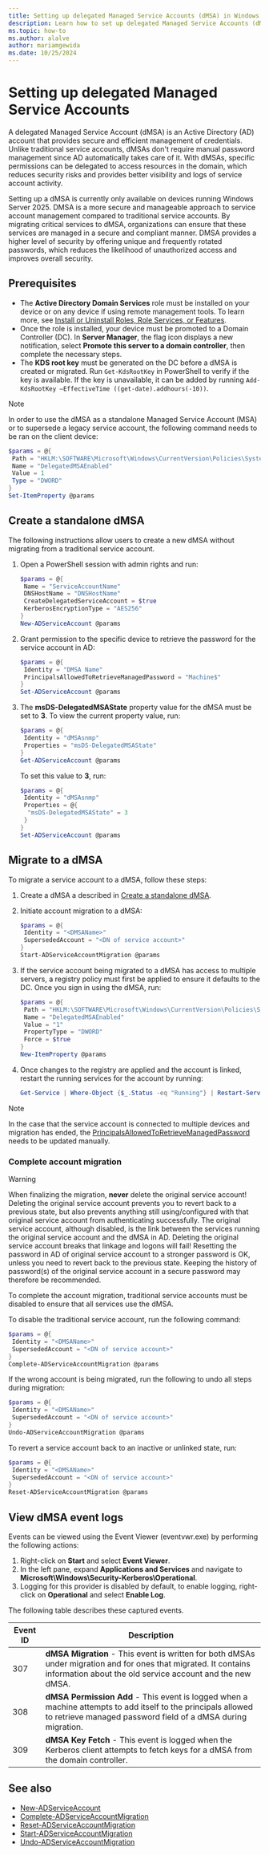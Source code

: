 ```yaml
---
title: Setting up delegated Managed Service Accounts (dMSA) in Windows Server 2025
description: Learn how to set up delegated Managed Service Accounts (dMSA) in Windows Server 2025 to ensure device credentials isolation in Active Directory.
ms.topic: how-to
ms.author: alalve
author: mariamgewida
ms.date: 10/25/2024
---
```


# Setting up delegated Managed Service Accounts

A delegated Managed Service Account (dMSA) is an Active Directory (AD) account that provides secure and efficient management of credentials. Unlike traditional service accounts, dMSAs don't require manual password management since AD automatically takes care of it. With dMSAs, specific permissions can be delegated to access resources in the domain, which reduces security risks and provides better visibility and logs of service account activity.

Setting up a dMSA is currently only available on devices running Windows Server 2025. DMSA is a more secure and manageable approach to service account management compared to traditional service accounts. By migrating critical services to dMSA, organizations can ensure that these services are managed in a secure and compliant manner. DMSA provides a higher level of security by offering unique and frequently rotated passwords, which reduces the likelihood of unauthorized access and improves overall security.

## Prerequisites

- The **Active Directory Domain Services** role must be installed on your device or on any device if using remote management tools. To learn more, see [Install or Uninstall Roles, Role Services, or Features](/windows-server/administration/server-manager/install-or-uninstall-roles-role-services-or-features).
- Once the role is installed, your device must be promoted to a Domain Controller (DC). In **Server Manager**, the flag icon displays a new notification, select **Promote this server to a domain controller**, then complete the necessary steps.
- The **KDS root key** must be generated on the DC before a dMSA is created or migrated. Run `Get-KdsRootKey` in PowerShell to verify if the key is available. If the key is unavailable, it can be added by running `Add-KdsRootKey –EffectiveTime ((get-date).addhours(-10))`.

> [!NOTE]
> In order to use the dMSA as a standalone Managed Service Account (MSA) or to supersede a legacy service account, the following command needs to be ran on the client device:
>
> ```powershell
> $params = @{
>  Path = "HKLM:\SOFTWARE\Microsoft\Windows\CurrentVersion\Policies\System\Kerberos\Parameters"
>  Name = "DelegatedMSAEnabled"
>  Value = 1
>  Type = "DWORD"
> }
> Set-ItemProperty @params
> ```

## Create a standalone dMSA

The following instructions allow users to create a new dMSA without migrating from a traditional service account.

1. Open a PowerShell session with admin rights and run:

   ```powershell
   $params = @{
    Name = "ServiceAccountName"
    DNSHostName = "DNSHostName"
    CreateDelegatedServiceAccount = $true
    KerberosEncryptionType = "AES256"
   }
   New-ADServiceAccount @params
   ```

1. Grant permission to the specific device to retrieve the password for the service account in AD:

   ```powershell
   $params = @{
    Identity = "DMSA Name"
    PrincipalsAllowedToRetrieveManagedPassword = "Machine$"
   }
   Set-ADServiceAccount @params
   ```

1. The **msDS-DelegatedMSAState** property value for the dMSA must be set to **3**. To view the current property value, run:

   ```powershell
   $params = @{
    Identity = "dMSAsnmp"
    Properties = "msDS-DelegatedMSAState"
   }
   Get-ADServiceAccount @params
   ```  

   To set this value to **3**, run:

   ```powershell
   $params = @{
    Identity = "dMSAsnmp"
    Properties = @{
     "msDS-DelegatedMSAState" = 3
    }
   }
   Set-ADServiceAccount @params
   ```

## Migrate to a dMSA

To migrate a service account to a dMSA, follow these steps:

1. Create a dMSA a described in [Create a standalone dMSA](#create-a-standalone-dmsa).

1. Initiate account migration to a dMSA:

   ```powershell
   $params = @{
    Identity = "<DMSAName>"
    SupersededAccount = "<DN of service account>"
   }
   Start-ADServiceAccountMigration @params
   ```

1. If the service account being migrated to a dMSA has access to multiple servers, a registry policy must first be applied to ensure it defaults to the DC. Once you sign in using the dMSA, run:

   ```powershell
   $params = @{
    Path = "HKLM:\SOFTWARE\Microsoft\Windows\CurrentVersion\Policies\System\Kerberos\Parameters"
    Name = "DelegatedMSAEnabled"
    Value = "1"
    PropertyType = "DWORD"
    Force = $true
   }
   New-ItemProperty @params
   ```

1. Once changes to the registry are applied and the account is linked, restart the running services for the account by running:

   ```powershell
   Get-Service | Where-Object {$_.Status -eq "Running"} | Restart-Service
   ```

> [!NOTE]
> In the case that the service account is connected to multiple devices and migration has ended, the [PrincipalsAllowedToRetrieveManagedPassword](/powershell/module/activedirectory/set-adserviceaccount?view=windowsserver2022-ps#example-3-set-the-principals-allowed-to-retrieve-the-password-for-an-msa&preserve-view=true) needs to be updated manually.

### Complete account migration

> [!WARNING]
> When finalizing the migration, **never** delete the original service account! Deleting the original service account prevents you to revert back to a previous state, but also prevents anything still using/configured with that original service account from authenticating successfully. The original service account, although disabled, is the link between the services running the original service account and the dMSA in AD. Deleting the original service account breaks that linkage and logons will fail! Resetting the password in AD of original service account to a stronger password is OK, unless you need to revert back to the previous state. Keeping the history of password(s) of the original service account in a secure password may therefore be recommended.

To complete the account migration, traditional service accounts must be disabled to ensure that all services use the dMSA.

To disable the traditional service account, run the following command:

```powershell
$params = @{
 Identity = "<DMSAName>"
 SupersededAccount = "<DN of service account>"
}
Complete-ADServiceAccountMigration @params
```

If the wrong account is being migrated, run the following to undo all steps during migration:

```powershell
$params = @{
 Identity = "<DMSAName>"
 SupersededAccount = "<DN of service account>"
}
Undo-ADServiceAccountMigration @params
```

To revert a service account back to an inactive or unlinked state, run:

```powershell
$params = @{
 Identity = "<DMSAName>"
 SupersededAccount = "<DN of service account>"
}
Reset-ADServiceAccountMigration @params
```

## View dMSA event logs

Events can be viewed using the Event Viewer (eventvwr.exe) by performing the following actions:

1. Right-click on **Start** and select **Event Viewer**.
1. In the left pane, expand **Applications and Services** and navigate to **Microsoft\Windows\Security-Kerberos\Operational**.
1. Logging for this provider is disabled by default, to enable logging, right-click on **Operational** and select **Enable Log**.

The following table describes these captured events.

|Event ID|Description|
|-|-|
|307| **dMSA Migration** - This event is written for both dMSAs under migration and for ones that migrated. It contains information about the old service account and the new dMSA.|
|308| **dMSA Permission Add** - This event is logged when a machine attempts to add itself to the principals allowed to retrieve managed password field of a dMSA during migration.|
|309| **dMSA Key Fetch** - This event is logged when the Kerberos client attempts to fetch keys for a dMSA from the domain controller.|

## See also

- [New-ADServiceAccount](/powershell/module/activedirectory/new-adserviceaccount?view=windowsserver2025-ps&preserve-view=true)
- [Complete-ADServiceAccountMigration](/powershell/module/activedirectory/complete-adserviceaccountmigration?view=windowsserver2025-ps&preserve-view=true)
- [Reset-ADServiceAccountMigration](/powershell/module/activedirectory/reset-adserviceaccountmigration?view=windowsserver2025-ps&preserve-view=true)
- [Start-ADServiceAccountMigration](/powershell/module/activedirectory/start-adserviceaccountmigration?view=windowsserver2025-ps&preserve-view=true)
- [Undo-ADServiceAccountMigration](/powershell/module/activedirectory/undo-adserviceaccountmigration?view=windowsserver2025-ps&preserve-view=true)
